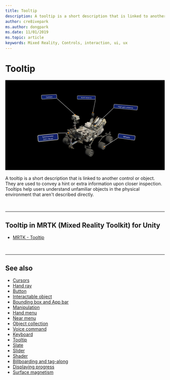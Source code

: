 ```yaml
---
title: Tooltip
description: A tooltip is a short description that is linked to another control or object.
author: cre8ivepark
ms.author: dongpark
ms.date: 11/01/2019
ms.topic: article
keywords: Mixed Reality, Controls, interaction, ui, ux
---
```


# Tooltip

![Tooltip](images/UX/UX_Hero_Tooltip.jpg)

A tooltip is a short description that is linked to another control or object. They are used to convey a hint or extra information upon closer inspection. Tooltips help users understand unfamiliar objects in the physical environment that aren't described directly. 

<br>

---

## Tooltip in MRTK (Mixed Reality Toolkit) for Unity

* [MRTK - Tooltip](https://microsoft.github.io/MixedRealityToolkit-Unity/Documentation/README_Tooltip.html)

<br>

---

## See also

* [Cursors](cursors.md)
* [Hand ray](point-and-commit.md)
* [Button](button.md)
* [Interactable object](interactable-object.md)
* [Bounding box and App bar](app-bar-and-bounding-box.md)
* [Manipulation](direct-manipulation.md)
* [Hand menu](hand-menu.md)
* [Near menu](near-menu.md)
* [Object collection](object-collection.md)
* [Voice command](voice-input.md)
* [Keyboard](keyboard.md)
* [Tooltip](tooltip.md)
* [Slate](slate.md)
* [Slider](slider.md)
* [Shader](shader.md)
* [Billboarding and tag-along](billboarding-and-tag-along.md)
* [Displaying progress](progress.md)
* [Surface magnetism](surface-magnetism.md)
